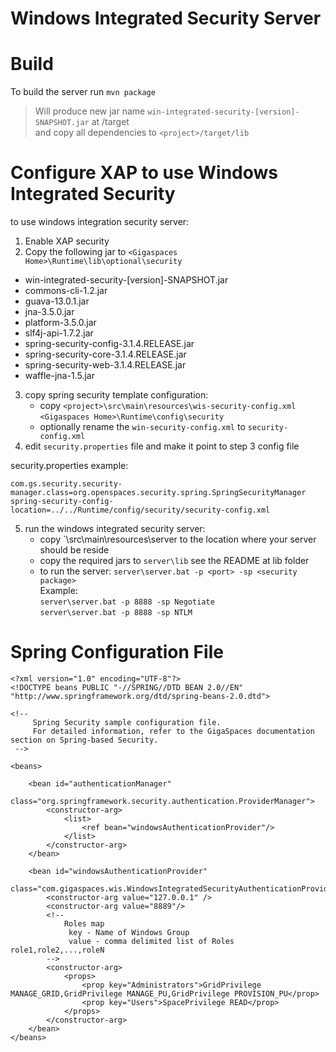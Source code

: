 Windows Integrated Security Server
==================================

Build
=====

To build the server run `mvn package`

> Will produce new jar name `win-integrated-security-[version]-SNAPSHOT.jar` at <project>/target   
  and copy all dependencies to `<project>/target/lib`


Configure XAP to use Windows Integrated Security
================================================

to use windows integration security server:

1. Enable XAP security
2. Copy the following jar to `<Gigaspaces Home>\Runtime\lib\optional\security`
* win-integrated-security-[version]-SNAPSHOT.jar
* commons-cli-1.2.jar
* guava-13.0.1.jar
* jna-3.5.0.jar
* platform-3.5.0.jar
* slf4j-api-1.7.2.jar
* spring-security-config-3.1.4.RELEASE.jar
* spring-security-core-3.1.4.RELEASE.jar
* spring-security-web-3.1.4.RELEASE.jar
* waffle-jna-1.5.jar

3. copy spring security template configuration:
    * copy `<project>\src\main\resources\wis-security-config.xml` `<Gigaspaces Home>\Runtime\config\security`
    * optionally rename the `win-security-config.xml` to `security-config.xml`
4. edit `security.properties` file and make it point to step 3 config file

security.properties example:   

 ```
 com.gs.security.security-manager.class=org.openspaces.security.spring.SpringSecurityManager
 spring-security-config-location=../../Runtime/config/security/security-config.xml
 ```
 
5. run the windows integrated security server:
    * copy `<project>\src\main\resources\server to the location where your server should be reside
    * copy the required jars to `server\lib` see the README at lib folder
    * to run the server: `server\server.bat -p <port> -sp <security package>`   
    Example:   
        `server\server.bat -p 8888 -sp Negotiate`   
        `server\server.bat -p 8888 -sp NTLM`
    

Spring Configuration File
=========================

```
<?xml version="1.0" encoding="UTF-8"?>
<!DOCTYPE beans PUBLIC "-//SPRING//DTD BEAN 2.0//EN" "http://www.springframework.org/dtd/spring-beans-2.0.dtd">

<!--  
     Spring Security sample configuration file.
     For detailed information, refer to the GigaSpaces documentation section on Spring-based Security.
 -->

<beans>

    <bean id="authenticationManager"
          class="org.springframework.security.authentication.ProviderManager">
        <constructor-arg>
            <list>
                <ref bean="windowsAuthenticationProvider"/>
            </list>
        </constructor-arg>
    </bean>

    <bean id="windowsAuthenticationProvider"
          class="com.gigaspaces.wis.WindowsIntegratedSecurityAuthenticationProvider">
        <constructor-arg value="127.0.0.1" />
        <constructor-arg value="8889"/>
        <!--
            Roles map
             key - Name of Windows Group
             value - comma delimited list of Roles role1,role2,...,roleN
        -->
        <constructor-arg>
            <props>
                <prop key="Administrators">GridPrivilege MANAGE_GRID,GridPrivilege MANAGE_PU,GridPrivilege PROVISION_PU</prop>
                <prop key="Users">SpacePrivilege READ</prop>
            </props>
        </constructor-arg>
    </bean>
</beans>
```